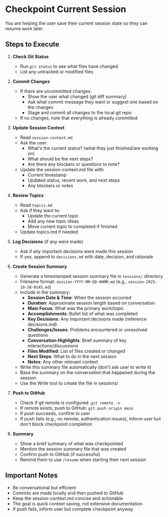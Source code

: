 # Checkpoint Current Session

You are helping the user save their current session state so they can resume work later.

## Steps to Execute

1. **Check Git Status**
   - Run `git status` to see what files have changed
   - List any untracked or modified files

2. **Commit Changes**
   - If there are uncommitted changes:
     - Show the user what changed (git diff summary)
     - Ask what commit message they want or suggest one based on the changes
     - Stage and commit all changes to the local git repo
   - If no changes, note that everything is already committed

3. **Update Session Context**
   - Read `session-context.md`
   - Ask the user:
     - What's the current status? (what they just finished/are working on)
     - What should be the next steps?
     - Are there any blockers or questions to note?
   - Update the session-context.md file with:
     - Current timestamp
     - Updated status, recent work, and next steps
     - Any blockers or notes

4. **Review Topics**
   - Read `topics.md`
   - Ask if they want to:
     - Update the current topic
     - Add any new topic ideas
     - Move current topic to completed if finished
   - Update topics.md if needed

5. **Log Decisions** (if any were made)
   - Ask if any important decisions were made this session
   - If yes, append to `decisions.md` with date, decision, and rationale

6. **Create Session Summary**
   - Generate a timestamped session summary file in `sessions/` directory
   - Filename format: `session-YYYY-MM-DD-HHMM.md` (e.g., `session-2025-10-30-0145.md`)
   - Include in the summary:
     - **Session Date & Time**: When the session occurred
     - **Duration**: Approximate session length based on conversation
     - **Main Focus**: What was the primary work/topic
     - **Accomplishments**: Bullet list of what was completed
     - **Key Decisions**: Any important decisions made (reference decisions.md)
     - **Challenges/Issues**: Problems encountered or unresolved questions
     - **Conversation Highlights**: Brief summary of key interactions/discussions
     - **Files Modified**: List of files created or changed
     - **Next Steps**: What to do in the next session
     - **Notes**: Any other relevant context
   - Write this summary file automatically (don't ask user to write it)
   - Base the summary on the conversation that happened during the session
   - Use the Write tool to create the file in sessions/

7. **Push to GitHub**
   - Check if git remote is configured: `git remote -v`
   - If remote exists, push to GitHub: `git push origin main`
   - If push succeeds, confirm to user
   - If push fails (e.g., no remote, authentication issues), inform user but don't block checkpoint completion

8. **Summary**
   - Show a brief summary of what was checkpointed
   - Mention the session summary file that was created
   - Confirm push to GitHub (if successful)
   - Remind them to use `/resume` when starting their next session

## Important Notes
- Be conversational but efficient
- Commits are made locally and then pushed to GitHub
- Keep the session-context.md concise and actionable
- The goal is quick context saving, not extensive documentation
- If push fails, inform user but complete checkpoint anyway

